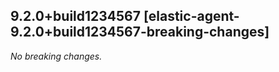 ## 9.2.0&#43;build1234567 [elastic-agent-9.2.0&#43;build1234567-breaking-changes]

_No breaking changes._
